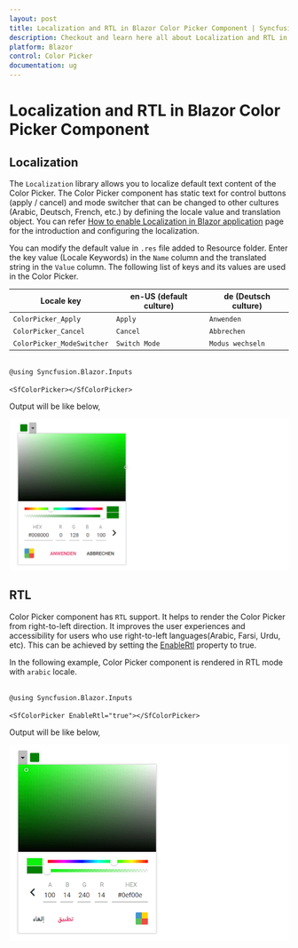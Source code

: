 ```yaml
---
layout: post
title: Localization and RTL in Blazor Color Picker Component | Syncfusion
description: Checkout and learn here all about Localization and RTL in Syncfusion Blazor Color Picker component and more.
platform: Blazor
control: Color Picker
documentation: ug
---
```



# Localization and RTL in Blazor Color Picker Component

## Localization

The `Localization` library allows you to localize default text content of the Color Picker. The Color Picker component has static text for control buttons (apply / cancel) and mode switcher that can be changed to other cultures (Arabic, Deutsch, French, etc.) by defining the locale value and translation object. You can refer [How to enable Localization in Blazor application](https://blazor.syncfusion.com/documentation/common/localization/#how-to-enable-localization-in-blazor-application) page for the introduction and configuring the localization.

You can modify the default value in `.res` file added to Resource folder. Enter the key value (Locale Keywords) in the `Name` column and the translated string in the `Value` column. The following list of keys and its values are used in the Color Picker.

| **Locale key** | **en-US (default culture)** | **de (Deutsch culture)** |
| ------------ | ----------------------- | --------------------|
| `ColorPicker_Apply`  | `Apply` | `Anwenden` |
| `ColorPicker_Cancel`  | `Cancel` | `Abbrechen` |
| `ColorPicker_ModeSwitcher` | `Switch Mode` | `Modus wechseln` |

```cshtml

@using Syncfusion.Blazor.Inputs

<SfColorPicker></SfColorPicker>

```

Output will be like below,

![Localization in Blazor ColorPicker](./images/blazor-colorpicker-localization.png)

## RTL

Color Picker component has `RTL` support. It helps to render the Color Picker from right-to-left direction. It improves the user experiences and accessibility for users who use right-to-left languages(Arabic, Farsi, Urdu, etc). This can be achieved by setting the [EnableRtl](https://help.syncfusion.com/cr/blazor/Syncfusion.Blazor.Inputs.SfColorPicker.html#Syncfusion_Blazor_Inputs_SfColorPicker_EnableRtl) property to true.

In the following example, Color Picker component is rendered in RTL mode with `arabic` locale.

```cshtml

@using Syncfusion.Blazor.Inputs

<SfColorPicker EnableRtl="true"></SfColorPicker>

```

Output will be like below,

![Right to Left in Blazor ColorPicker](./images/blazor-colorpicker-right-to-left.png)